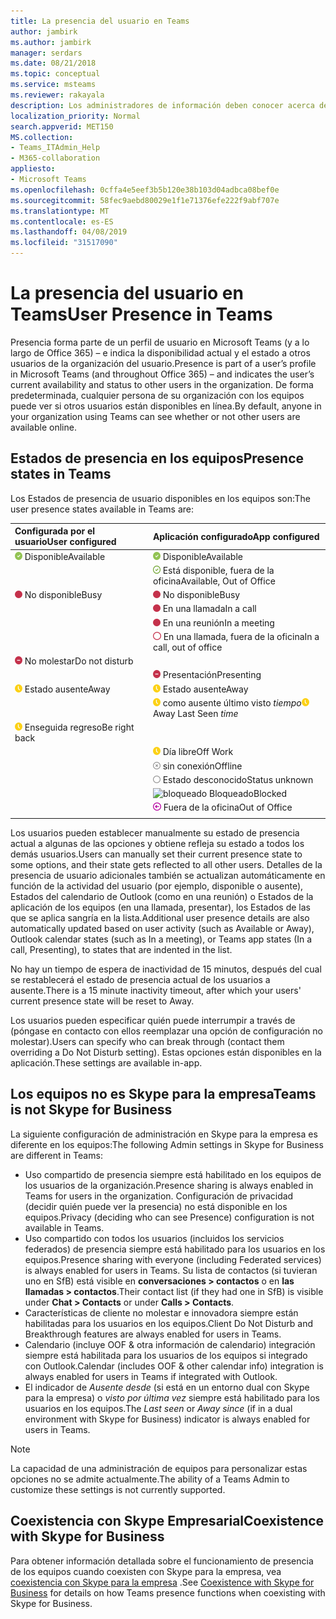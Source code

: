 ```yaml
---
title: La presencia del usuario en Teams
author: jambirk
ms.author: jambirk
manager: serdars
ms.date: 08/21/2018
ms.topic: conceptual
ms.service: msteams
ms.reviewer: rakayala
description: Los administradores de información deben conocer acerca de la presencia en los equipos.
localization_priority: Normal
search.appverid: MET150
MS.collection:
- Teams_ITAdmin_Help
- M365-collaboration
appliesto:
- Microsoft Teams
ms.openlocfilehash: 0cffa4e5eef3b5b120e38b103d04adbca08bef0e
ms.sourcegitcommit: 58fec9aebd80029e1f1e71376efe222f9abf707e
ms.translationtype: MT
ms.contentlocale: es-ES
ms.lasthandoff: 04/08/2019
ms.locfileid: "31517090"
---
```

# <a name="user-presence-in-teams"></a><span data-ttu-id="e1466-103">La presencia del usuario en Teams</span><span class="sxs-lookup"><span data-stu-id="e1466-103">User Presence in Teams</span></span>

<span data-ttu-id="e1466-104">Presencia forma parte de un perfil de usuario en Microsoft Teams (y a lo largo de Office 365) – e indica la disponibilidad actual y el estado a otros usuarios de la organización del usuario.</span><span class="sxs-lookup"><span data-stu-id="e1466-104">Presence is part of a user’s profile in Microsoft Teams (and throughout Office 365) – and indicates the user’s current availability and status to other users in the organization.</span></span> <span data-ttu-id="e1466-105">De forma predeterminada, cualquier persona de su organización con los equipos puede ver si otros usuarios están disponibles en línea.</span><span class="sxs-lookup"><span data-stu-id="e1466-105">By default, anyone in your organization using Teams can see whether or not other users are available online.</span></span>

## <a name="presence-states-in-teams"></a><span data-ttu-id="e1466-106">Estados de presencia en los equipos</span><span class="sxs-lookup"><span data-stu-id="e1466-106">Presence states in Teams</span></span>

<span data-ttu-id="e1466-107">Los Estados de presencia de usuario disponibles en los equipos son:</span><span class="sxs-lookup"><span data-stu-id="e1466-107">The user presence states available in Teams are:</span></span>

|<span data-ttu-id="e1466-108">Configurada por el usuario</span><span class="sxs-lookup"><span data-stu-id="e1466-108">User configured</span></span>|<span data-ttu-id="e1466-109">Aplicación configurado</span><span class="sxs-lookup"><span data-stu-id="e1466-109">App configured</span></span>|
|:--- |:---|
| ![Presencia disponible](media/Presence_Available.png) <span data-ttu-id="e1466-111">Disponible</span><span class="sxs-lookup"><span data-stu-id="e1466-111">Available</span></span>|![Presencia disponible](media/Presence_Available.png) <span data-ttu-id="e1466-113">Disponible</span><span class="sxs-lookup"><span data-stu-id="e1466-113">Available</span></span>|
|| ![oof disponible](media/Presence_Available_OOF.png) <span data-ttu-id="e1466-115">Está disponible, fuera de la oficina</span><span class="sxs-lookup"><span data-stu-id="e1466-115">Available, Out of Office</span></span> |
|  ![No disponible](media/Presence_Busy.png) <span data-ttu-id="e1466-117">No disponible</span><span class="sxs-lookup"><span data-stu-id="e1466-117">Busy</span></span> |  ![No disponible](media/Presence_Busy.png) <span data-ttu-id="e1466-119">No disponible</span><span class="sxs-lookup"><span data-stu-id="e1466-119">Busy</span></span>  |
|| ![No disponible](media/Presence_Busy.png) <span data-ttu-id="e1466-121">En una llamada</span><span class="sxs-lookup"><span data-stu-id="e1466-121">In a call</span></span>|
|| ![No disponible](media/Presence_Busy.png) <span data-ttu-id="e1466-123">En una reunión</span><span class="sxs-lookup"><span data-stu-id="e1466-123">In a meeting</span></span> |
|| ![oof ocupado](media/Presence_Busy_OOF.png) <span data-ttu-id="e1466-125">En una llamada, fuera de la oficina</span><span class="sxs-lookup"><span data-stu-id="e1466-125">In a call, out of office</span></span>|
|  ![No molestar](media/Presence_DND.png) <span data-ttu-id="e1466-127">No molestar</span><span class="sxs-lookup"><span data-stu-id="e1466-127">Do not disturb</span></span> ||
|| ![No molestar](media/Presence_DND.png) <span data-ttu-id="e1466-129">Presentación</span><span class="sxs-lookup"><span data-stu-id="e1466-129">Presenting</span></span>|
| ![estado ausente](media/Presence_Away.png) <span data-ttu-id="e1466-131">Estado ausente</span><span class="sxs-lookup"><span data-stu-id="e1466-131">Away</span></span>| ![estado ausente](media/Presence_Away.png) <span data-ttu-id="e1466-133">Estado ausente</span><span class="sxs-lookup"><span data-stu-id="e1466-133">Away</span></span>|
|| <span data-ttu-id="e1466-134">![ausente](media/Presence_Away.png) como ausente último visto *tiempo*</span><span class="sxs-lookup"><span data-stu-id="e1466-134">![away](media/Presence_Away.png) Away Last Seen *time*</span></span>|
|![estado ausente](media/Presence_Away.png) <span data-ttu-id="e1466-136">Enseguida regreso</span><span class="sxs-lookup"><span data-stu-id="e1466-136">Be right back</span></span>| |
|| ![estado ausente](media/Presence_Away.png)  <span data-ttu-id="e1466-138">Día libre</span><span class="sxs-lookup"><span data-stu-id="e1466-138">Off Work</span></span>|
|| ![sin conexión](media/Presence_Offline.png) <span data-ttu-id="e1466-140">sin conexión</span><span class="sxs-lookup"><span data-stu-id="e1466-140">Offline</span></span> |
|| ![desconocido](media/Presence_Unknown.png) <span data-ttu-id="e1466-142">Estado desconocido</span><span class="sxs-lookup"><span data-stu-id="e1466-142">Status unknown</span></span>|
||![bloqueado](media/Presence_Blocked.png) <span data-ttu-id="e1466-144">Bloqueado</span><span class="sxs-lookup"><span data-stu-id="e1466-144">Blocked</span></span> |
|| ![Fuera de la oficina](media/Presence_OOF.png) <span data-ttu-id="e1466-146">Fuera de la oficina</span><span class="sxs-lookup"><span data-stu-id="e1466-146">Out of Office</span></span>|
|||
 
<span data-ttu-id="e1466-147">Los usuarios pueden establecer manualmente su estado de presencia actual a algunas de las opciones y obtiene refleja su estado a todos los demás usuarios.</span><span class="sxs-lookup"><span data-stu-id="e1466-147">Users can manually set their current presence state to some options, and their state gets reflected to all other users.</span></span> <span data-ttu-id="e1466-148">Detalles de la presencia de usuario adicionales también se actualizan automáticamente en función de la actividad del usuario (por ejemplo, disponible o ausente), Estados del calendario de Outlook (como en una reunión) o Estados de la aplicación de los equipos (en una llamada, presentar), los Estados de las que se aplica sangría en la lista.</span><span class="sxs-lookup"><span data-stu-id="e1466-148">Additional user presence details are also automatically updated based on user activity (such as Available or Away), Outlook calendar states (such as In a meeting), or Teams app states (In a call, Presenting), to states that are indented in the list.</span></span>

<span data-ttu-id="e1466-149">No hay un tiempo de espera de inactividad de 15 minutos, después del cual se restablecerá el estado de presencia actual de los usuarios a ausente.</span><span class="sxs-lookup"><span data-stu-id="e1466-149">There is a 15 minute inactivity timeout, after which your users' current presence state will be reset to Away.</span></span>

<span data-ttu-id="e1466-150">Los usuarios pueden especificar quién puede interrumpir a través de (póngase en contacto con ellos reemplazar una opción de configuración no molestar).</span><span class="sxs-lookup"><span data-stu-id="e1466-150">Users can specify who can break through (contact them overriding a Do Not Disturb setting).</span></span> <span data-ttu-id="e1466-151">Estas opciones están disponibles en la aplicación.</span><span class="sxs-lookup"><span data-stu-id="e1466-151">These settings are available in-app.</span></span>

## <a name="teams-is-not-skype-for-business"></a><span data-ttu-id="e1466-152">Los equipos no es Skype para la empresa</span><span class="sxs-lookup"><span data-stu-id="e1466-152">Teams is not Skype for Business</span></span>

<span data-ttu-id="e1466-153">La siguiente configuración de administración en Skype para la empresa es diferente en los equipos:</span><span class="sxs-lookup"><span data-stu-id="e1466-153">The following Admin settings in Skype for Business are different in Teams:</span></span>
- <span data-ttu-id="e1466-154">Uso compartido de presencia siempre está habilitado en los equipos de los usuarios de la organización.</span><span class="sxs-lookup"><span data-stu-id="e1466-154">Presence sharing is always enabled in Teams for users in the organization.</span></span> <span data-ttu-id="e1466-155">Configuración de privacidad (decidir quién puede ver la presencia) no está disponible en los equipos.</span><span class="sxs-lookup"><span data-stu-id="e1466-155">Privacy (deciding who can see Presence) configuration is not available in Teams.</span></span>
- <span data-ttu-id="e1466-156">Uso compartido con todos los usuarios (incluidos los servicios federados) de presencia siempre está habilitado para los usuarios en los equipos.</span><span class="sxs-lookup"><span data-stu-id="e1466-156">Presence sharing with everyone (including Federated services) is always enabled for users in Teams.</span></span> <span data-ttu-id="e1466-157">Su lista de contactos (si tuvieran uno en SfB) está visible en **conversaciones > contactos** o en **las llamadas > contactos**.</span><span class="sxs-lookup"><span data-stu-id="e1466-157">Their contact list (if they had one in SfB) is visible under **Chat > Contacts** or under **Calls > Contacts**.</span></span>
- <span data-ttu-id="e1466-158">Características de cliente no molestar e innovadora siempre están habilitadas para los usuarios en los equipos.</span><span class="sxs-lookup"><span data-stu-id="e1466-158">Client Do Not Disturb and Breakthrough features are always enabled for users in Teams.</span></span>
- <span data-ttu-id="e1466-159">Calendario (incluye OOF & otra información de calendario) integración siempre está habilitada para los usuarios de los equipos si integrado con Outlook.</span><span class="sxs-lookup"><span data-stu-id="e1466-159">Calendar (includes OOF & other calendar info) integration  is always enabled for users in Teams if integrated with Outlook.</span></span>
- <span data-ttu-id="e1466-160">El indicador de *Ausente desde* (si está en un entorno dual con Skype para la empresa) o *visto por última vez* siempre está habilitado para los usuarios en los equipos.</span><span class="sxs-lookup"><span data-stu-id="e1466-160">The *Last seen* or *Away since* (if in a dual environment with Skype for Business) indicator is always enabled for users in Teams.</span></span>

> [!NOTE]
> <span data-ttu-id="e1466-161">La capacidad de una administración de equipos para personalizar estas opciones no se admite actualmente.</span><span class="sxs-lookup"><span data-stu-id="e1466-161">The ability of a Teams Admin to customize these settings is not currently supported.</span></span>


## <a name="coexistence-with-skype-for-business"></a><span data-ttu-id="e1466-162">Coexistencia con Skype Empresarial</span><span class="sxs-lookup"><span data-stu-id="e1466-162">Coexistence with Skype for Business</span></span>

<span data-ttu-id="e1466-163">Para obtener información detallada sobre el funcionamiento de presencia de los equipos cuando coexisten con Skype para la empresa, vea [coexistencia con Skype para la empresa](coexistence-chat-calls-presence.md) .</span><span class="sxs-lookup"><span data-stu-id="e1466-163">See [Coexistence with Skype for Business](coexistence-chat-calls-presence.md) for details on how Teams presence functions when coexisting with Skype for Business.</span></span> 
